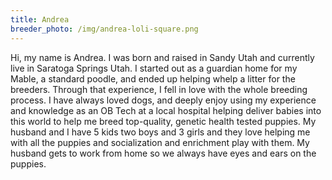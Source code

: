 ```yaml
---
title: Andrea
breeder_photo: /img/andrea-loli-square.png
---
```

Hi, my name is Andrea. I was born and raised in Sandy Utah and currently live in Saratoga Springs Utah. I started out as a guardian home for my Mable, a standard poodle, and ended up helping whelp a litter for the breeders. Through that experience, I fell in love with the whole breeding process. I have always loved dogs, and deeply enjoy using my experience and knowledge as an OB Tech at a local hospital helping deliver babies into this world to help me breed top-quality, genetic health tested puppies. My husband and I have 5 kids two boys and 3 girls and they love helping me with all the puppies and socialization and enrichment play with them. My husband gets to work from home so we always have eyes and ears on the puppies.